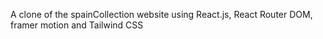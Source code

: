 A clone of the spainCollection website using React.js, React Router DOM, framer motion and Tailwind CSS
